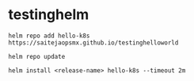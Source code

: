 # testinghelm



    helm repo add hello-k8s https://saitejaopsmx.github.io/testinghelloworld

    helm repo update
    
    helm install <release-name> hello-k8s --timeout 2m
